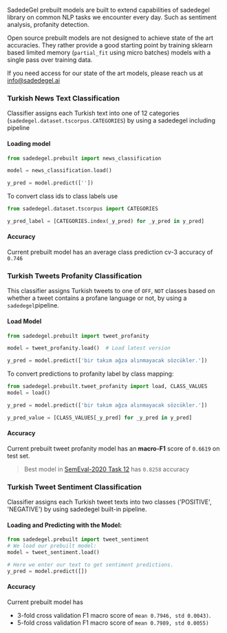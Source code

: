 SadedeGel prebuilt models are built to extend capabilities of sadedegel library 
on common NLP tasks we encounter every day. Such as sentiment analysis, profanity detection.

Open source prebuilt models are not designed to achieve state of the art accuracies. They rather provide a good starting 
point by training sklearn based limited memory (`partial_fit` using micro batches) models with a single pass over training data.

If you need access for our state of the art models, please reach us at info@sadedegel.ai

### Turkish News Text Classification

Classifier assigns each Turkish text into one of 12 categories (`sadedegel.dataset.tscorpus.CATEGORIES`)
by using a sadedegel including pipeline

#### Loading model

```python
from sadedegel.prebuilt import news_classification

model = news_classification.load()

y_pred = model.predict([''])
```

To convert class ids to class labels use

```python
from sadedegel.dataset.tscorpus import CATEGORIES

y_pred_label = [CATEGORIES.index(_y_pred) for _y_pred in y_pred]
```

#### Accuracy

Current prebuilt model has an average class prediction cv-3 accuracy of `0.746`

### Turkish Tweets Profanity Classification

This classifier assigns Turkish tweets to one of `OFF`, `NOT` classes based on whether a tweet contains a profane language or not, by using a `sadedegel`pipeline.

#### Load Model
```python
from sadedegel.prebuilt import tweet_profanity

model = tweet_profanity.load()  # Load latest version

y_pred = model.predict(['bir takım ağza alınmayacak sözcükler.'])
```
To convert predictions to profanity label by class mapping:

```python
from sadedegel.prebuilt.tweet_profanity import load, CLASS_VALUES
model = load()

y_pred = model.predict(['bir takım ağza alınmayacak sözcükler.'])

y_pred_value = [CLASS_VALUES[_y_pred] for _y_pred in y_pred]
```

#### Accuracy

Current prebuilt tweet profanity model has an **macro-F1** score of `0.6619` on test set.
> Best model in [SemEval-2020 Task 12](https://arxiv.org/pdf/2006.07235.pdf) has `0.8258` accuracy

### Turkish Tweet Sentiment Classification
Classifier assigns each Turkish tweet texts into two classes ('POSITIVE', 'NEGATIVE') by using sadedegel built-in pipeline.

#### Loading and Predicting with the Model:
```python
from sadedegel.prebuilt import tweet_sentiment
# We load our prebuilt model:
model = tweet_sentiment.load()

# Here we enter our text to get sentiment predictions.
y_pred = model.predict([])
```
#### Accuracy

Current prebuilt model has 
* 3-fold cross validation F1 macro score of `mean 0.7946, std 0.0043)`.
* 5-fold cross validation F1 macro score of `mean 0.7989, std 0.0055)` 